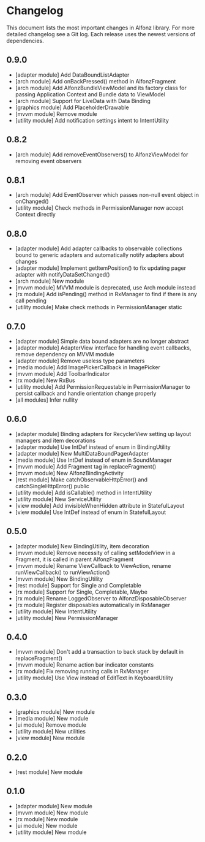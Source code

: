 Changelog
=========

This document lists the most important changes in Alfonz library. For more detailed changelog see a Git log.
Each release uses the newest versions of dependencies.


0.9.0
-----

* [adapter module] Add DataBoundListAdapter
* [arch module] Add onBackPressed() method in AlfonzFragment
* [arch module] Add AlfonzBundleViewModel and its factory class for passing Application Context and Bundle data to ViewModel
* [arch module] Support for LiveData with Data Binding
* [graphics module] Add PlaceholderDrawable
* [mvvm module] Remove module
* [utility module] Add notification settings intent to IntentUtility


0.8.2
-----

* [arch module] Add removeEventObservers() to AlfonzViewModel for removing event observers


0.8.1
-----

* [arch module] Add EventObserver which passes non-null event object in onChanged()
* [utility module] Check methods in PermissionManager now accept Context directly


0.8.0
-----

* [adapter module] Add adapter callbacks to observable collections bound to generic adapters and automatically notify adapters about changes
* [adapter module] Implement getItemPosition() to fix updating pager adapter with notifyDataSetChanged()
* [arch module] New module
* [mvvm module] MVVM module is deprecated, use Arch module instead
* [rx module] Add isPending() method in RxManager to find if there is any call pending
* [utility module] Make check methods in PermissionManager static


0.7.0
-----

* [adapter module] Simple data bound adapters are no longer abstract
* [adapter module] AdapterView interface for handling event callbacks, remove dependency on MVVM module
* [adapter module] Remove useless type parameters
* [media module] Add ImagePickerCallback in ImagePicker
* [mvvm module] Add ToolbarIndicator
* [rx module] New RxBus
* [utility module] Add PermissionRequestable in PermissionManager to persist callback and handle orientation change properly
* [all modules] Infer nullity


0.6.0
-----

* [adapter module] Binding adapters for RecyclerView setting up layout managers and item decorations
* [adapter module] Use IntDef instead of enum in BindingUtility
* [adapter module] New MultiDataBoundPagerAdapter
* [media module] Use IntDef instead of enum in SoundManager
* [mvvm module] Add Fragment tag in replaceFragment()
* [mvvm module] New AlfonzBindingActivity
* [rest module] Make catchObservableHttpError() and catchSingleHttpError() public
* [utility module] Add isCallable() method in IntentUtility
* [utility module] New ServiceUtility
* [view module] Add invisibleWhenHidden attribute in StatefulLayout
* [view module] Use IntDef instead of enum in StatefulLayout


0.5.0
-----

* [adapter module] New BindingUtility, item decoration
* [mvvm module] Remove necessity of calling setModelView in a Fragment, it is called in parent AlfonzFragment
* [mvvm module] Rename ViewCallback to ViewAction, rename runViewCallback() to runViewAction()
* [mvvm module] New BindingUtility
* [rest module] Support for Single and Completable
* [rx module] Support for Single, Completable, Maybe
* [rx module] Rename LoggedObserver to AlfonzDisposableObserver
* [rx module] Register disposables automatically in RxManager
* [utility module] New IntentUtility
* [utility module] New PermissionManager


0.4.0
-----

* [mvvm module] Don't add a transaction to back stack by default in replaceFragment()
* [mvvm module] Rename action bar indicator constants
* [rx module] Fix removing running calls in RxManager
* [utility module] Use View instead of EditText in KeyboardUtility


0.3.0
-----

* [graphics module] New module
* [media module] New module
* [ui module] Remove module
* [utility module] New utilities
* [view module] New module


0.2.0
-----

* [rest module] New module


0.1.0
-----

* [adapter module] New module
* [mvvm module] New module
* [rx module] New module
* [ui module] New module
* [utility module] New module
